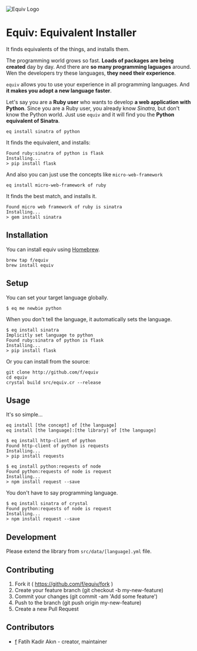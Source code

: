 ![Equiv Logo](https://raw.githubusercontent.com/f/equiv/master/asset/equiv.png)

# Equiv: Equivalent Installer

It finds equivalents of the things, and installs them.

The programming world grows so fast. **Loads of packages are being created** day by
day. And there are **so many programming laguages** around. Wen the developers try
these languages, **they need their experience**.

`equiv` allows you to use your experience in all programming languages. And **it
makes you adopt a new language faster**.

Let's say you are a **Ruby user** who wants to develop **a web application with Python**.
Since you are a Ruby user, you already know *Sinatra*, but don't know the Python world.
Just use `equiv` and it will find you the **Python equivalent of Sinatra**.
```
eq install sinatra of python
```

It finds the equivalent, and installs:
```
Found ruby:sinatra of python is flask
Installing...
> pip install flask
```

And also you can just use the concepts like `micro-web-framework`
```
eq install micro-web-framework of ruby
```

It finds the best match, and installs it.
```
Found micro web framework of ruby is sinatra
Installing...
> gem install sinatra
```

## Installation

You can install equiv using [Homebrew](http://brew.sh).

```
brew tap f/equiv
brew install equiv
```

## Setup

You can set your target language globally.
```
$ eq me newbie python
```

When you don't tell the language, it automatically sets the language.
```
$ eq install sinatra
Implicitly set language to python
Found ruby:sinatra of python is flask
Installing...
> pip install flask
```

Or you can install from the source:

```
git clone http://github.com/f/equiv
cd equiv
crystal build src/equiv.cr --release
```

## Usage

It's so simple...

```
eq install [the concept] of [the language]
eq install [the language]:[the library] of [the language]
```

```
$ eq install http-client of python
Found http-client of python is requests
Installing...
> pip install requests
```

```
$ eq install python:requests of node
Found python:requests of node is request
Installing...
> npm install request --save
```

You don't have to say programming language.

```
$ eq install sinatra of crystal
Found python:requests of node is request
Installing...
> npm install request --save
```

## Development

Please extend the library from `src/data/[language].yml` file.

## Contributing

1. Fork it ( https://github.com/f/equiv/fork )
2. Create your feature branch (git checkout -b my-new-feature)
3. Commit your changes (git commit -am 'Add some feature')
4. Push to the branch (git push origin my-new-feature)
5. Create a new Pull Request

## Contributors

- [f](https://github.com/f) Fatih Kadir Akın - creator, maintainer
